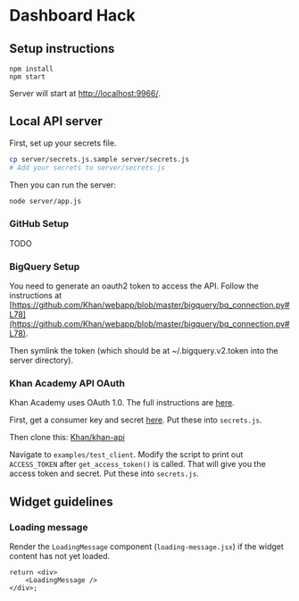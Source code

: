# Dashboard Hack

## Setup instructions

```
npm install
npm start
```

Server will start at [http://localhost:9966/](http://localhost:9966/).

## Local API server

First, set up your secrets file.

```bash
cp server/secrets.js.sample server/secrets.js
# Add your secrets to server/secrets.js
```

Then you can run the server:

```bash
node server/app.js
```

### GitHub Setup

TODO

### BigQuery Setup

You need to generate an oauth2 token to access the API.  Follow the instructions at [https://github.com/Khan/webapp/blob/master/bigquery/bq_connection.py#L78](https://github.com/Khan/webapp/blob/master/bigquery/bq_connection.py#L78).

Then symlink the token (which should be at ~/.bigquery.v2.token into the server directory).

### Khan Academy API OAuth

Khan Academy uses OAuth 1.0. The full instructions are [here](https://github.com/Khan/khan-api/wiki/Khan-Academy-API-Authentication).

First, get a consumer key and secret [here](https://www.khanacademy.org/api-apps/register). Put these into `secrets.js`.

Then clone this: [Khan/khan-api](https://github.com/Khan/khan-api)

Navigate to `examples/test_client`. Modify the script to print out `ACCESS_TOKEN` after `get_access_token()` is called. That will give you the access token and secret. Put these into `secrets.js`.

## Widget guidelines

### Loading message

Render the `LoadingMessage` component (`loading-message.jsx`) if the widget
content has not yet loaded.

```
return <div>
    <LoadingMessage />
</div>;
```
